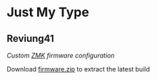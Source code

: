 # Just My Type

## Reviung41

_Custom [ZMK](https://github.com/zmkfirmware/zmk) firmware configuration_

Download [firmware.zip]("./firmware.zip") to extract the latest build
